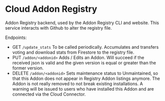 # Cloud Addon Registry

Addon Registry backend, used by the Addon Registry CLI and website.
This service interacts with Github to alter the registry file.

Endpoints:

* GET `/update_stats` To be called periodically.
  Accumulates and transfers voting and download stats from Firestore to the registry file.
* PUT `/addon/<addonid>` Adds / Edits an Addon. Will succeed if the received json is valid and the given version
  is equal or greater than the former version.
* DELETE `/addon/<addonid>` Sets maintenance status to Unmaintained, so that this Addon does not appear
  in Registry Addon listings anymore. The Addon is not really removed to not break existing installations.
  A warning will be issued to users who have installed this Addon and are connected via the Cloud Connector. 
